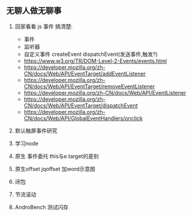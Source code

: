 无聊人做无聊事
------------------------------------

1. 回家看看 js 事件 搞清楚:

    * 事件
    * 监听器
    * 自定义事件 createEvent dispatchEvent(发送事件,触发?)
    * https://www.w3.org/TR/DOM-Level-2-Events/events.html
    * https://developer.mozilla.org/zh-CN/docs/Web/API/EventTarget/addEventListener
    * https://developer.mozilla.org/zh-CN/docs/Web/API/EventTarget/removeEventListener
    * https://developer.mozilla.org/zh-CN/docs/Web/API/EventListener
    * https://developer.mozilla.org/zh-CN/docs/Web/API/EventTarget/dispatchEvent
    * https://developer.mozilla.org/zh-CN/docs/Web/API/GlobalEventHandlers/onclick

2. 默认触屏事件研究

3. 学习node

4. 原生 事件委托 this与e.target的差别

5. 原生offset jqoffset 加word示意图

6. 闭包

7. 节流滚动

8. AndroBench 测试闪存
